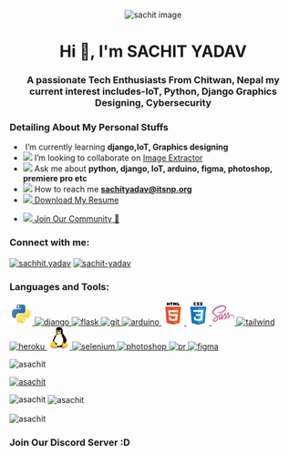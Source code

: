 <div style="text-align: center; margin: 2em 0;">
        <img src="https://user-images.githubusercontent.com/73944456/156336862-a257c366-13ed-4709-a804-528587070e9d.jpg"
                alt="sachit image" srcset="">
</div>
<h1 align="center">Hi 👋, I'm SACHIT YADAV</h1>
<h3 align="center">A passionate Tech Enthusiasts From Chitwan, Nepal my current interest includes-IoT, Python, Django
        Graphics Designing, Cybersecurity</h3>
<h3>Detailing About My Personal Stuffs</h3>

- <img src="https://user-images.githubusercontent.com/73944456/156335536-b1431c06-af16-43dd-8062-3fd216733e15.svg"
        alt="" srcset="" width="35"> I’m currently learning **django,IoT, Graphics designing**
- <img src="https://user-images.githubusercontent.com/73944456/156142320-a879b281-da41-4e58-aaa4-ff9a1af30130.svg"
        width="30"> I’m looking to collaborate on [Image Extractor](https://github.com/ASACHIT/Pics-Extractor.git)
- <img src="https://user-images.githubusercontent.com/73944456/156142962-89615d24-4136-4ed3-b4f1-685c7d56a474.svg"
        width="30"> Ask me about **python, django, IoT, arduino, figma, photoshop, premiere pro etc**
- <img src="https://user-images.githubusercontent.com/73944456/156143298-03d879ba-1099-4a25-a7a9-0b7486f061f3.svg"
        width="27"> How to reach me **sachityadav@itsnp.org**
- <a href="https://drive.google.com/file/d/1Iodss0TJzQ5UeQEGyQPypZFOYvwhm0fd/view?usp=sharing">
        <img src="https://user-images.githubusercontent.com/73944456/156334847-94e54211-d6c0-44e2-a0d7-eef564463db0.svg"
                width="27"> Download My Resume
</a>

- <a href="https://www.facebook.com/groups/itsnporg">
        <img src="https://user-images.githubusercontent.com/73944456/156338407-aa260be0-0c71-4fc4-b77b-6d963a490f27.svg"
                width="27"> Join
        Our Community 💖

</a>
<h3 align="left">Connect with me:</h3>
<p align="left">
        <a href="https://fb.com/sachhit.yadav" target="blank"><img align="center"
                        src="https://raw.githubusercontent.com/rahuldkjain/github-profile-readme-generator/master/src/images/icons/Social/facebook.svg"
                        alt="sachhit.yadav" height="30" width="40" /></a>
        <a href="https://linkedin.com/in/sachit-yadav" target="blank"><img align="center"
                        src="https://raw.githubusercontent.com/rahuldkjain/github-profile-readme-generator/master/src/images/icons/Social/linked-in-alt.svg"
                        alt="sachit-yadav" height="30" width="40" /></a>
</p>

<h3 align="left">Languages and Tools:</h3>
<p align="left">
        <a href="https://www.python.org" target="_blank" rel="noreferrer">
                <img src="https://raw.githubusercontent.com/devicons/devicon/master/icons/python/python-original.svg"
                        alt="python" width="40" height="40" />
        </a>
        <a href="https://www.djangoproject.com/" target="_blank" rel="noreferrer">
                <img src="https://cdn.iconscout.com/icon/free/png-256/django-1-282754.png" alt="django" width="40"
                        height="40" />
        </a>
        <a href="https://flask.palletsprojects.com/" target="_blank" rel="noreferrer"> <img
                        src="https://www.vectorlogo.zone/logos/pocoo_flask/pocoo_flask-icon.svg" alt="flask" width="40"
                        height="40" /> </a> <a href="https://git-scm.com/" target="_blank" rel="noreferrer"> <img
                        src="https://www.vectorlogo.zone/logos/git-scm/git-scm-icon.svg" alt="git" width="40"
                        height="40" />
        </a>
        <a href="https://www.arduino.cc/" target="_blank" rel="noreferrer"> <img
                        src="https://cdn.worldvectorlogo.com/logos/arduino-1.svg" alt="arduino" width="40"
                        height="40" />
        </a>
        <a href="https://www.w3.org/html/" target="_blank" rel="noreferrer"> <img
                        src="https://raw.githubusercontent.com/devicons/devicon/master/icons/html5/html5-original-wordmark.svg"
                        alt="html5" width="40" height="40" />
        </a>
        <a href="https://www.w3schools.com/css/" target="_blank" rel="noreferrer"> <img
                        src="https://raw.githubusercontent.com/devicons/devicon/master/icons/css3/css3-original-wordmark.svg"
                        alt="css3" width="40" height="40" />
        </a>
        <a href="https://sass-lang.com" target="_blank" rel="noreferrer">
                <img src="https://raw.githubusercontent.com/devicons/devicon/master/icons/sass/sass-original.svg"
                        alt="sass" width="40" height="40" />
        </a>
        <a href="https://tailwindcss.com/" target="_blank" rel="noreferrer">
                <img src="https://www.vectorlogo.zone/logos/tailwindcss/tailwindcss-icon.svg" alt="tailwind" width="40"
                        height="40" />
        </a>
        <a href="https://heroku.com" target="_blank" rel="noreferrer"> <img
                        src="https://www.vectorlogo.zone/logos/heroku/heroku-icon.svg" alt="heroku" width="40"
                        height="40" />
        </a>
        <a href="https://www.linux.org/" target="_blank" rel="noreferrer">
                <img src="https://raw.githubusercontent.com/devicons/devicon/master/icons/linux/linux-original.svg"
                        alt="linux" width="40" height="40" />
        </a>
        <a href="https://www.selenium.dev" target="_blank" rel="noreferrer"> <img
                        src="https://raw.githubusercontent.com/detain/svg-logos/780f25886640cef088af994181646db2f6b1a3f8/svg/selenium-logo.svg"
                        alt="selenium" width="40" height="40" />
        </a>
        <a href="https://www.photoshop.com/en" target="_blank" rel="noreferrer"> <img
                        src="https://user-images.githubusercontent.com/73944456/156149706-ac4f2d4f-4864-4e88-86ec-36f23ef04954.svg"
                        alt="photoshop" width="40" height="40" />
        </a>
        <a href="https://www.photoshop.com/en" target="_blank" rel="noreferrer"> <img
                        src="https://user-images.githubusercontent.com/73944456/156149234-221faa4f-dc3d-4008-901b-5d3f3dce94c5.svg"
                        alt="pr" width="40" height="40" />
        </a>
        <a href="https://www.figma.com/" target="_blank" rel="noreferrer">
                <img src="https://www.vectorlogo.zone/logos/figma/figma-icon.svg" alt="figma" width="40" height="40" />
        </a>
</p>
<p align="left">
        <img src="https://komarev.com/ghpvc/?username=asachit&label=Profile%20views&color=0e75b6&style=flat"
                alt="asachit" />
</p>

<p align="left">
        <a href="https://github.com/ryo-ma/github-profile-trophy">
                <img src="https://github-profile-trophy.vercel.app/?username=asachit" alt="asachit" />
        </a>
</p>
<p><img align="left"
                src="https://github-readme-stats.vercel.app/api/top-langs?username=asachit&show_icons=true&locale=en&layout=compact"
                alt="asachit" /></p>

<p>&nbsp;<img align="center" src="https://github-readme-stats.vercel.app/api?username=asachit&show_icons=true&locale=en"
                alt="asachit" /></p>

<p><img align="center" src="https://github-readme-streak-stats.herokuapp.com/?user=asachit&" alt="asachit" /></p>

<h3>Join Our Discord Server :D</h3>
<p><img align="left"
                src="https://camo.githubusercontent.com/49e804b820b1ba50b50c67092b05f92a767af5c7b1059df624558ff8dd68b65f/68747470733a2f2f696e7669646765742e737769746368626c6164652e78797a2f52504339504e4a725374"
                alt="" width="30%"></p>
